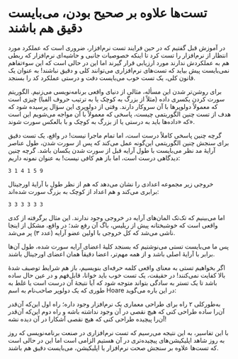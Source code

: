 # تست‌ها علاوه بر صحیح بودن، می‌بایست دقیق هم باشند
در آموزش قبل گفتیم که در حین فرایند تست نرم‌افزار، ضروری است که عملکرد مورد انتظار از نرم‌افزار را تست کرد تا اینکه خصوصیات جانبی و حاشیه‌ای نرم‌افزار که ربطی هم به عملکردش ندارند مورد ارزیابی قرار گیرند اما این در حالی است که این سوء‌تفاهم نمی‌بایست پیش بیاید که تست‌های نرم‌افزاری می‌توانند کلی و دقیق نباشند! به‌ عنوان یک قانون کلی، یک تست خوب می‌بایست دقت و درستی عملکرد کد را بسنجد.

برای روشن‌تر شدن این مسأله، مثالی از دنیای واقعی برنامه‌نویسی می‌زنیم. الگوریتم سورت کردن یکسری داده (مثلاً از بزرگ به کوچک یا به ترتیب حروف الفبا) چیزی است که معمولاً دولوپرها با آن سروکار دارند. وقتی از دولوپری این سؤال پرسیده شود که هدف از تست چنین الگوریتمی چیست، پاسخی که معمولاً با آن مواجه می‌شویم این است که «داده‌ها باید به درستی یا از بزرگ به کوچک و با بالعکس سورت شوند».

گرچه چنین پاسخی کاملاً درست است، اما تمام ماجرا نیست! در واقع، یک تست دقیق برای سنجش چنین الگوریتمی این‌گونه عمل می‌کند که پس از سورت شدن، طول عناصر آرایهٔ مد نظر می‌بایست با طول آرایه قبل از سورت شدن یکسان باشد. گرچه چنین دیدگاهی درست است،‌ اما باز هم کافی نیست! به عنوان نمونه داریم:
```
3 1 4 1 5 9
```
خروجی زیر مجموعه اعدادی را نشان می‌دهد که هم از نظر طول با آرایهٔ اورجینال برابری می‌کند و هم اعداد از کوچک به بزرگ سورت شده‌اند:
```
3 3 3 3 3 3
```
اما می‌بینیم که تک‌تک المان‌های آرایه در خروجی وجود ندارند. این مثال برگرفته از کدی واقعی است که خوشبختانه پیش از ریلیس، باگ آن رفع شد؛ در واقع،‌ مشکل از اینجا ناشی می‌شد که کل خروجی با اولین عضو آرایه (عدد ۳) پر می‌شد.

پس ما می‌بایست تستی می‌نوشتیم که بسنجد کلیهٔ اعضای آرایه سورت شده، طول آن‌ها برابر با آرایهٔ اصلی باشد و از همه مهم‌تر، اعضا دقیقاً همان اعضای اورجینال باشند.

اگر بخواهیم تستی به معنای واقعی کلمه حرفه‌ای بنویسیم، باز هم شرایط توصیف شدهٔ بالا کفایت نمی‌کنند! در حقیقت، یک تست خوب باید خوانا، قابل‌فهم و در عین حال ساده باشد تا یک تستر به سادگی بتواند متوجه شود که آیا نتیجهٔ آن درست است یا غلط به طوری که یک دولوپر صاحب‌نام به اسم Hoare در این باره می‌گوید:

به‌طورکلی ۲ راه برای طراحی معماری یک نرم‌افزار وجود داره؛ راه اول این‌که آن‌قدر آن‌را ساده طراحی کنی که هیچ نقصی در آن وجود نداشته باشه و راه دوم این‌که آن‌قدر آن‌را پیچیده طراحی کنی که هیچ نقصی آشکارا در آن دیده نشه!

با این تفاسیر، به این نتیجه می‌رسیم که تست نرم‌افزاری در صنعت برنامه‌نویسی که روز به روز شاهد اپلیکیشن‌های پیچیده‌‌تری در آن هستیم الزامی است اما این در حالی است که تست‌ها علاوه بر سنجش صحت نرم‌افزار یا اپلیکیشن، می‌بایست دقیق هم باشند.

